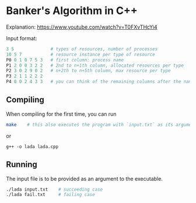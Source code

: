 # Banker's Algorithm in C++

Explanation: https://www.youtube.com/watch?v=T0FXvTHcYi4

Input format:

```py
3 5              # types of resources, number of processes
10 5 7           # resource instance per type of resource
P0 0 1 0 7 5 3   # first column: process name
P1 2 0 0 3 2 2   # 2nd to n+1th column, allocated resources per type
P2 3 0 2 9 0 2   # n+2th to n+5th column, max resource per type
P3 2 1 1 2 2 2   
P4 0 0 2 4 3 3   # you can think of the remaining columns after the name as two halves
```

## Compiling

When compiling for the first time, you can run

```bash
make    # this also executes the program with `input.txt` as its argument.
```

or

```
g++ -o lada lada.cpp
```

## Running

The input file is to be provided as an argument to the executable.

```bash
./lada input.txt    # succeeding case
./lada fail.txt     # failing case
```
